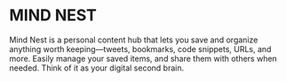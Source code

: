 # MIND NEST

Mind Nest is a personal content hub that lets you save and organize anything worth keeping—tweets, bookmarks, code snippets, URLs, and more. Easily manage your saved items, and share them with others when needed. Think of it as your digital second brain.
